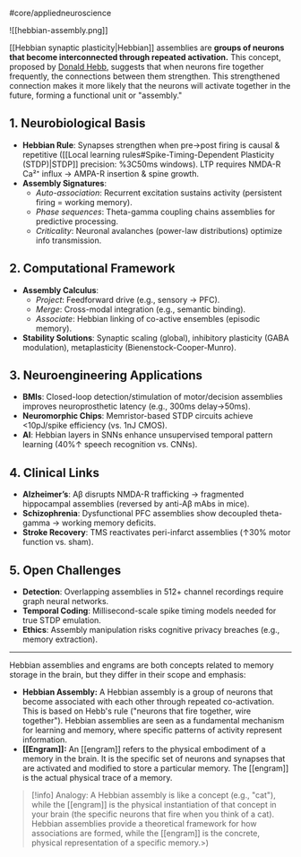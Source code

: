 #core/appliedneuroscience 

![[hebbian-assembly.png]]

[[Hebbian synaptic plasticity|Hebbian]] assemblies are **groups of neurons that become interconnected through repeated activation.** This concept, proposed by [Donald Hebb](https://en.wikipedia.org/wiki/Donald_O._Hebb), suggests that when neurons fire together frequently, the connections between them strengthen. This strengthened connection makes it more likely that the neurons will activate together in the future, forming a functional unit or "assembly."

## **1. Neurobiological Basis**

- **Hebbian Rule**: Synapses strengthen when pre→post firing is causal \& repetitive ([[Local learning rules#Spike-Timing-Dependent Plasticity (STDP)|STDP]] precision: %3C50ms windows). LTP requires NMDA-R Ca²⁺ influx → AMPA-R insertion \& spine growth.
- **Assembly Signatures**:
    - *Auto-association*: Recurrent excitation sustains activity (persistent firing = working memory).
    - *Phase sequences*: Theta-gamma coupling chains assemblies for predictive processing.
    - *Criticality*: Neuronal avalanches (power-law distributions) optimize info transmission.

## **2. Computational Framework**

- **Assembly Calculus**:
    - *Project*: Feedforward drive (e.g., sensory → PFC).
    - *Merge*: Cross-modal integration (e.g., semantic binding).
    - *Associate*: Hebbian linking of co-active ensembles (episodic memory).
- **Stability Solutions**: Synaptic scaling (global), inhibitory plasticity (GABA modulation), metaplasticity (Bienenstock-Cooper-Munro).

## **3. Neuroengineering Applications**

- **BMIs**: Closed-loop detection/stimulation of motor/decision assemblies improves neuroprosthetic latency (e.g., 300ms delay→50ms).
- **Neuromorphic Chips**: Memristor-based STDP circuits achieve <10pJ/spike efficiency (vs. 1nJ CMOS).
- **AI**: Hebbian layers in SNNs enhance unsupervised temporal pattern learning (40%↑ speech recognition vs. CNNs).

## **4. Clinical Links**

- **Alzheimer’s**: Aβ disrupts NMDA-R trafficking → fragmented hippocampal assemblies (reversed by anti-Aβ mAbs in mice).
- **Schizophrenia**: Dysfunctional PFC assemblies show decoupled theta-gamma → working memory deficits.
- **Stroke Recovery**: TMS reactivates peri-infarct assemblies (↑30% motor function vs. sham).

## **5. Open Challenges**

- **Detection**: Overlapping assemblies in 512+ channel recordings require graph neural networks.
- **Temporal Coding**: Millisecond-scale spike timing models needed for true STDP emulation.
- **Ethics**: Assembly manipulation risks cognitive privacy breaches (e.g., memory extraction).

---

Hebbian assemblies and engrams are both concepts related to memory storage in the brain, but they differ in their scope and emphasis:

*   **Hebbian Assembly:** A Hebbian assembly is a group of neurons that become associated with each other through repeated co-activation. This is based on Hebb's rule ("neurons that fire together, wire together"). Hebbian assemblies are seen as a fundamental mechanism for learning and memory, where specific patterns of activity represent information.
*   **[[Engram]]:** An [[engram]] refers to the physical embodiment of a memory in the brain. It is the specific set of neurons and synapses that are activated and modified to store a particular memory. The [[engram]] is the actual physical trace of a memory.

> [!info] Analogy:
> A Hebbian assembly is like a concept (e.g., "cat"), while the [[engram]] is the physical instantiation of that concept in your brain (the specific neurons that fire when you think of a cat). Hebbian assemblies provide a theoretical framework for how associations are formed, while the [[engram]] is the concrete, physical representation of a specific memory.>)